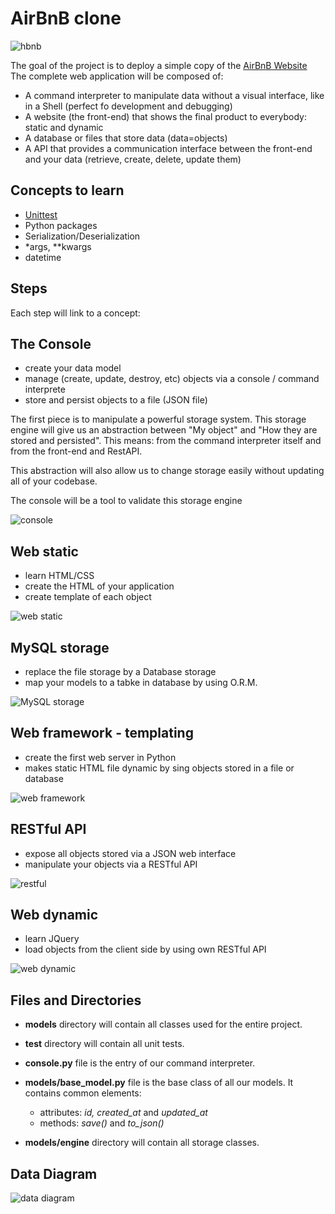 # AirBnB clone

![hbnb](images/hbnb.png)

The goal of the project is to deploy a simple copy of the [AirBnB Website](https://www.airbnb.com/)
The complete web application will be composed of:

- A command interpreter to manipulate data without a visual interface, like in a Shell (perfect fo development and debugging)
- A website (the front-end) that shows the final product to everybody: static and dynamic
- A database or files that store data (data=objects)
- A API that provides a communication interface between the front-end and your data (retrieve, create, delete, update them)

## Concepts to learn

- [Unittest](https://docs.python.org/3.4/library/unittest.html#module-unittest)
- Python packages
- Serialization/Deserialization
- *args, **kwargs
- datetime

## Steps

Each step will link to a concept:

## The Console

- create your data model
- manage (create, update, destroy, etc) objects via a console / command interprete
- store and persist objects to a file (JSON file)

The first piece is to manipulate a powerful storage system. This storage engine will give us an abstraction between "My object" and "How they are stored and persisted". This means: from the command interpreter itself and from the front-end and RestAPI.

This abstraction will also allow us to change storage easily without updating all of your codebase.

The console will be a tool to validate this storage engine

![console](images/console.png)

## Web static

- learn HTML/CSS
- create the HTML of your application
- create template of each object

![web static](images/web_static.png)

## MySQL storage

- replace the file storage by a Database storage
- map your models to a tabke in database by using O.R.M.

![MySQL storage](images/mysql_storage.png)

## Web framework - templating

- create the first web server in Python
- makes static HTML file dynamic by sing objects stored in a file or database

![web framework](images/web_framework.png)

## RESTful API

- expose all objects stored via a JSON web interface
- manipulate your objects via a RESTful API

![restful](images/restful_api.png)

## Web dynamic

- learn JQuery
- load objects from the client side by using own RESTful API

![web dynamic](images/web_dynamic.png)

## Files and Directories

- **models** directory will contain all classes used for the entire project.
- **test** directory will contain all unit tests.
- **console.py** file is the entry of our command interpreter.
- **models/base_model.py** file is the base class of all our models. It contains common elements:

  - attributes: *id, created_at* and *updated_at*
  - methods: *save()* and *to_json()*

- **models/engine** directory will contain all storage classes.

## Data Diagram

![data diagram](images/data_diagram.png)
